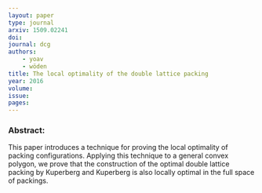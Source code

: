```yaml
---
layout: paper
type: journal
arxiv: 1509.02241
doi: 
journal: dcg
authors:
    - yoav 
    - wöden
title: The local optimality of the double lattice packing
year: 2016
volume: 
issue: 
pages: 
---
```

### Abstract:

This paper introduces a technique for proving the local optimality of packing configurations. Applying this technique to a general convex polygon, we prove that the construction of the optimal double lattice packing by Kuperberg and Kuperberg is also locally optimal in the full space of packings.